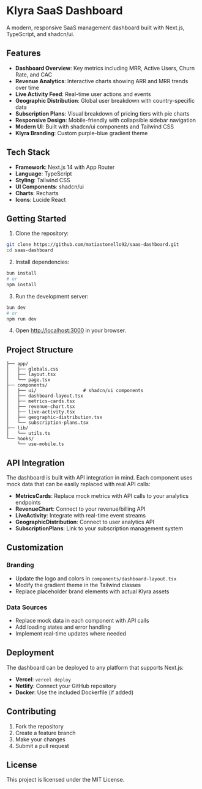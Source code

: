 # Klyra SaaS Dashboard

A modern, responsive SaaS management dashboard built with Next.js, TypeScript, and shadcn/ui.

## Features

- **Dashboard Overview**: Key metrics including MRR, Active Users, Churn Rate, and CAC
- **Revenue Analytics**: Interactive charts showing ARR and MRR trends over time
- **Live Activity Feed**: Real-time user actions and events
- **Geographic Distribution**: Global user breakdown with country-specific data
- **Subscription Plans**: Visual breakdown of pricing tiers with pie charts
- **Responsive Design**: Mobile-friendly with collapsible sidebar navigation
- **Modern UI**: Built with shadcn/ui components and Tailwind CSS
- **Klyra Branding**: Custom purple-blue gradient theme

## Tech Stack

- **Framework**: Next.js 14 with App Router
- **Language**: TypeScript
- **Styling**: Tailwind CSS
- **UI Components**: shadcn/ui
- **Charts**: Recharts
- **Icons**: Lucide React

## Getting Started

1. Clone the repository:
```bash
git clone https://github.com/matiastonello92/saas-dashboard.git
cd saas-dashboard
```

2. Install dependencies:
```bash
bun install
# or
npm install
```

3. Run the development server:
```bash
bun dev
# or
npm run dev
```

4. Open [http://localhost:3000](http://localhost:3000) in your browser.

## Project Structure

```
├── app/
│   ├── globals.css
│   ├── layout.tsx
│   └── page.tsx
├── components/
│   ├── ui/                 # shadcn/ui components
│   ├── dashboard-layout.tsx
│   ├── metrics-cards.tsx
│   ├── revenue-chart.tsx
│   ├── live-activity.tsx
│   ├── geographic-distribution.tsx
│   └── subscription-plans.tsx
├── lib/
│   └── utils.ts
└── hooks/
    └── use-mobile.ts
```

## API Integration

The dashboard is built with API integration in mind. Each component uses mock data that can be easily replaced with real API calls:

- **MetricsCards**: Replace mock metrics with API calls to your analytics endpoints
- **RevenueChart**: Connect to your revenue/billing API
- **LiveActivity**: Integrate with real-time event streams
- **GeographicDistribution**: Connect to user analytics API
- **SubscriptionPlans**: Link to your subscription management system

## Customization

### Branding
- Update the logo and colors in `components/dashboard-layout.tsx`
- Modify the gradient theme in the Tailwind classes
- Replace placeholder brand elements with actual Klyra assets

### Data Sources
- Replace mock data in each component with API calls
- Add loading states and error handling
- Implement real-time updates where needed

## Deployment

The dashboard can be deployed to any platform that supports Next.js:

- **Vercel**: `vercel deploy`
- **Netlify**: Connect your GitHub repository
- **Docker**: Use the included Dockerfile (if added)

## Contributing

1. Fork the repository
2. Create a feature branch
3. Make your changes
4. Submit a pull request

## License

This project is licensed under the MIT License.

